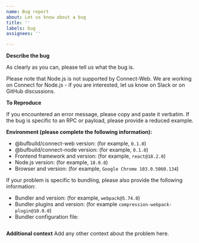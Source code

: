 ```yaml
---
name: Bug report
about: Let us know about a bug
title: ''
labels: bug
assignees: ''

---
```


**Describe the bug**

As clearly as you can, please tell us what the bug is.  

Please note that Node.js is not supported by Connect-Web. We are working on
Connect for Node.js - if you are interested, let us know on Slack or on 
GitHub discussions.  


**To Reproduce**

If you encountered an error message, please copy and paste it verbatim.
If the bug is specific to an RPC or payload, please provide a reduced
example.


**Environment (please complete the following information):**
- @bufbuild/connect-web version: (for example, `0.1.0`)
- @bufbuild/connect-node version: (for example, `0.1.0`)
- Frontend framework and version: (for example, `react@18.2.0`)
- Node.js version: (for example, `18.0.0`)
- Browser and version: (for example, `Google Chrome 103.0.5060.134`)

If your problem is specific to bundling, please also provide the following information: 

- Bundler and version: (for example, `webpack@5.74.0`)
- Bundler plugins and version: (for example `compression-webpack-plugin@10.0.0`)
- Bundler configuration file: 
```js

```


**Additional context**
Add any other context about the problem here.
